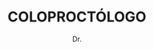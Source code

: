 ---
layout: ../../layouts/MarkdownPostLayout.astro
title: COLOPROCTÓLOGO
author: Dr. 
description: "Encargado del diagnóstico y tratamiento de enfermedades del colon, recto y ano. Aborda condiciones como hemorroides, fisuras, pólipos y cáncer colorrectal, ofreciendo opciones quirúrgicas y no quirúrgicas que buscan mejorar la calidad de vida de sus pacientes."
image:
    url: "/dr.png"
    alt: "imagendrgen"
tags: ["astro", "learning in public", "setbacks", "community"]
---